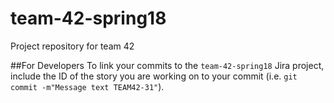 # team-42-spring18
Project repository for team 42


##For Developers
To link your commits to the `team-42-spring18` Jira project, include the ID of the story you are working on to your commit (i.e. `git commit -m"Message text TEAM42-31"`).